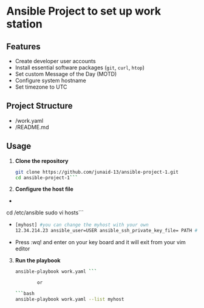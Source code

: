# Ansible Project to set up work station

## Features
- Create developer user accounts
- Install essential software packages (`git`, `curl`, `htop`)
- Set custom Message of the Day (MOTD)
- Configure system hostname
- Set timezone to UTC

## Project Structure
- /work.yaml
- /README.md

## Usage
1. **Clone the repository**
   ```bash
   git clone https://github.com/junaid-13/ansible-project-1.git
   cd ansible-project-1```
   
2. **Configure the host file**
  -  ```bash
   cd /etc/ansible
   sudo vi hosts```

   - ```bash
     [myhost] #you can change the myhost with your own
     12.34.214.23 ansible_user=USER ansible_ssh_private_key_file= PATH # You can change this Ip address with your respective ip address, change the username and path as per your username and Path of your private key file(pem file)
     ```
  - Press :wq! and enter on your key board and it will exit from your vim editor

    
3. **Run the playbook**
    ```bash
    ansible-playbook work.yaml ``` 
    
            or 

    ```bash
    ansible-playbook work.yaml --list myhost
